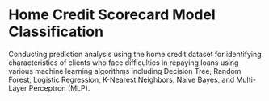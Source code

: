 # **Home Credit Scorecard Model Classification**

Conducting prediction analysis using the home credit dataset for identifying characteristics of clients who face difficulties in repaying loans using various machine learning algorithms including Decision Tree, Random Forest, Logistic Regression, K-Nearest Neighbors, Naive Bayes, and Multi-Layer Perceptron (MLP).
